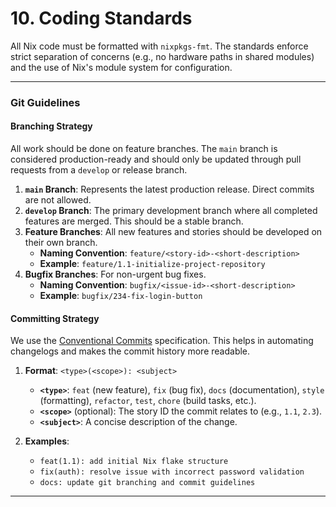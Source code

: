 # 10. Coding Standards
All Nix code must be formatted with `nixpkgs-fmt`. The standards enforce strict separation of concerns (e.g., no hardware paths in shared modules) and the use of Nix's module system for configuration.

---

### Git Guidelines

#### Branching Strategy

All work should be done on feature branches. The `main` branch is considered production-ready and should only be updated through pull requests from a `develop` or release branch.

1.  **`main` Branch**: Represents the latest production release. Direct commits are not allowed.
2.  **`develop` Branch**: The primary development branch where all completed features are merged. This should be a stable branch.
3.  **Feature Branches**: All new features and stories should be developed on their own branch.
    *   **Naming Convention**: `feature/<story-id>-<short-description>`
    *   **Example**: `feature/1.1-initialize-project-repository`
4.  **Bugfix Branches**: For non-urgent bug fixes.
    *   **Naming Convention**: `bugfix/<issue-id>-<short-description>`
    *   **Example**: `bugfix/234-fix-login-button`

#### Committing Strategy

We use the [Conventional Commits](https://www.conventionalcommits.org/) specification. This helps in automating changelogs and makes the commit history more readable.

1.  **Format**: `<type>(<scope>): <subject>`
    *   **`<type>`**: `feat` (new feature), `fix` (bug fix), `docs` (documentation), `style` (formatting), `refactor`, `test`, `chore` (build tasks, etc.).
    *   **`<scope>`** (optional): The story ID the commit relates to (e.g., `1.1`, `2.3`).
    *   **`<subject>`**: A concise description of the change.

2.  **Examples**:
    *   `feat(1.1): add initial Nix flake structure`
    *   `fix(auth): resolve issue with incorrect password validation`
    *   `docs: update git branching and commit guidelines`

---